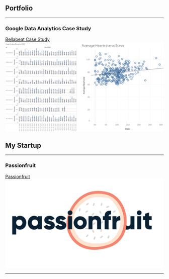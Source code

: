 ## Portfolio

---

### Google Data Analytics Case Study 

[Bellabeat Case Study](/sample_page)
<img src="images/thumbnail.png?raw=true"/>



## My Startup

---

### Passionfruit


[Passionfruit](/startup_page)
<img src="images/passionfruit_tn2.png?raw=true"/>

---
